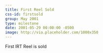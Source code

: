 ```yaml
---
title: First Reel Sold
css-id: firstsold
group: May 2001
type: milestone
date: 2001-05-29 00:00:00 -0500
image: http://via.placeholder.com/1000x350
---
```


First IRT Reel is sold